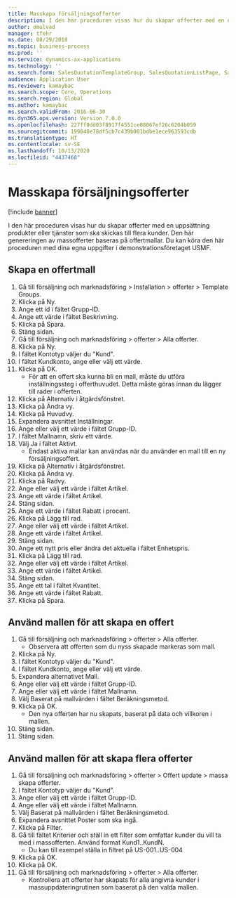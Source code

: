 ```yaml
---
title: Masskapa försäljningsofferter
description: I den här proceduren visas hur du skapar offerter med en uppsättning produkter eller tjänster som ska skickas till flera kunder.
author: omulvad
manager: tfehr
ms.date: 08/29/2018
ms.topic: business-process
ms.prod: ''
ms.service: dynamics-ax-applications
ms.technology: ''
ms.search.form: SalesQuotationTemplateGroup, SalesQuotationListPage, SalesCreateQuotation, SalesQuotationTable, SysQueryForm, SalesQuickQuote
audience: Application User
ms.reviewer: kamaybac
ms.search.scope: Core, Operations
ms.search.region: Global
ms.author: kamaybac
ms.search.validFrom: 2016-06-30
ms.dyn365.ops.version: Version 7.0.0
ms.openlocfilehash: 227ff0dd03f8917f4551ce08067ef26c6204b059
ms.sourcegitcommit: 199848e78df5cb7c439b001bdbe1ece963593cdb
ms.translationtype: HT
ms.contentlocale: sv-SE
ms.lasthandoff: 10/13/2020
ms.locfileid: "4437468"
---
```

# <a name="mass-create-sales-quotations"></a>Masskapa försäljningsofferter

[!include [banner](../../includes/banner.md)]

I den här proceduren visas hur du skapar offerter med en uppsättning produkter eller tjänster som ska skickas till flera kunder. Den här genereringen av massofferter baseras på offertmallar. Du kan köra den här proceduren med dina egna uppgifter i demonstrationsföretaget USMF.


## <a name="create-a-quotation-template"></a>Skapa en offertmall
1. Gå till försäljning och marknadsföring > Installation > offerter > Template Groups.
2. Klicka på Ny.
3. Ange ett id i fältet Grupp-ID.
4. Ange ett värde i fältet Beskrivning.
5. Klicka på Spara.
6. Stäng sidan.
7. Gå till försäljning och marknadsföring > offerter > Alla offerter.
8. Klicka på Ny.
9. I fältet Kontotyp väljer du "Kund".
10. I fältet Kundkonto, ange eller välj ett värde.
11. Klicka på OK.
    * För att en offert ska kunna bli en mall, måste du utföra inställningssteg i offerthuvudet. Detta måste göras innan du lägger till rader i offerten.   
12. Klicka på Alternativ i åtgärdsfönstret.
13. Klicka på Ändra vy.
14. Klicka på Huvudvy.
15. Expandera avsnittet Inställningar.
16. Ange eller välj ett värde i fältet Grupp-ID.
17. I fältet Mallnamn, skriv ett värde.
18. Välj Ja i fältet Aktivt.
    * Endast aktiva mallar kan användas när du använder en mall till en ny försäljningsoffert.  
19. Klicka på Alternativ i åtgärdsfönstret.
20. Klicka på Ändra vy.
21. Klicka på Radvy.
22. Ange eller välj ett värde i fältet Artikel.
23. Ange ett värde i fältet Artikel.
24. Stäng sidan.
25. Ange ett värde i fältet Rabatt i procent.
26. Klicka på Lägg till rad.
27. Ange eller välj ett värde i fältet Artikel.
28. Ange ett värde i fältet Artikel.
29. Stäng sidan.
30. Ange ett nytt pris eller ändra det aktuella i fältet Enhetspris.
31. Klicka på Lägg till rad.
32. Ange eller välj ett värde i fältet Artikel.
33. Ange ett värde i fältet Artikel.
34. Stäng sidan.
35. Ange ett tal i fältet Kvantitet.
36. Ange ett värde i fältet Rabatt.
37. Klicka på Spara.

## <a name="apply-the-template-to-create-a-single-quotation"></a>Använd mallen för att skapa en offert
1. Gå till försäljning och marknadsföring > offerter > Alla offerter.
    * Observera att offerten som du nyss skapade markeras som mall.  
2. Klicka på Ny.
3. I fältet Kontotyp väljer du "Kund".
4. I fältet Kundkonto, ange eller välj ett värde.
5. Expandera alternativet Mall.
6. Ange eller välj ett värde i fältet Grupp-ID.
7. Ange eller välj ett värde i fältet Mallnamn.
8. Välj Baserat på mallvärden i fältet Beräkningsmetod.
9. Klicka på OK.
    * Den nya offerten har nu skapats, baserat på data och villkoren i mallen.  
10. Stäng sidan.
11. Stäng sidan.

## <a name="apply-the-template-to-mass-create-quotations"></a>Använd mallen för att skapa flera offerter
1. Gå till försäljning och marknadsföring > offerter > Offert update > massa skapa offerter.
2. I fältet Kontotyp väljer du "Kund".
3. Ange eller välj ett värde i fältet Grupp-ID.
4. Ange eller välj ett värde i fältet Mallnamn.
5. Välj Baserat på mallvärden i fältet Beräkningsmetod.
6. Expandera avsnittet Poster som ska ingå.
7. Klicka på Filter.
8. Gå till fältet Kriterier och ställ in ett filter som omfattar kunder du vill ta med i massofferten. Använd format Kund1..KundN.
    * Du kan till exempel ställa in filtret på US-001..US-004  
9. Klicka på OK.
10. Klicka på OK.
11. Gå till försäljning och marknadsföring > offerter > Alla offerter.
    * Kontrollera att offerter har skapats för alla angivna kunder i massuppdateringrutinen som baserat på den valda mallen.  

